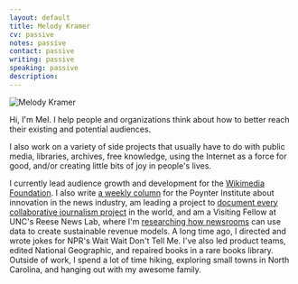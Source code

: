 ```yaml
---
layout: default
title: Melody Kramer
cv: passive
notes: passive
contact: passive
writing: passive
speaking: passive
description:
---
```


<div class="row marketing">
	<div class="col-sm-4">
	<img  class="img-circle avatar" alt="Melody Kramer" src="img/headshot.jpg">
	</div>
	<div itemscope itemtype="http://data-vocabulary.org/Person" class="col-sm-8"></div>
	<p class="lead" markdown="1">Hi, I'm <span itemprop="name">Mel</span>. I help people and organizations think about how to better reach their existing and potential audiences.</p>
	<p>I also work on a variety of side projects that usually have to do with public media, libraries, archives, free knowledge, using the Internet as a force for good, and/or creating little bits of joy in people's lives.</p> 
	<p>I currently lead audience growth and development for the <a href="https://wikimediafoundation.org/wiki/Home">Wikimedia Foundation</a>. I also write <a href="https://www.poynter.org/person/961/archive">a weekly column</a> for the Poynter Institute about innovation in the news industry, am leading a project to <a href="https://collaborativejournalism.org/database-search-sort-learn-collaborative-projects-around-world/">document every collaborative journalism project</a> in the world, and am a Visiting Fellow at UNC's Reese News Lab, where I'm <a href="https://cislm.org/announcing-first-reese-news-lab-fellow-melody-kramer/">researching how newsrooms</a> can use data to create sustainable revenue models. A long time ago, I directed and wrote jokes for NPR's Wait Wait Don't Tell Me. I've also led product teams, edited National Geographic, and repaired books in a rare books library. Outside of work, I spend a lot of time hiking, exploring small towns in North Carolina, and hanging out with my awesome family.</p>
</div>
	
